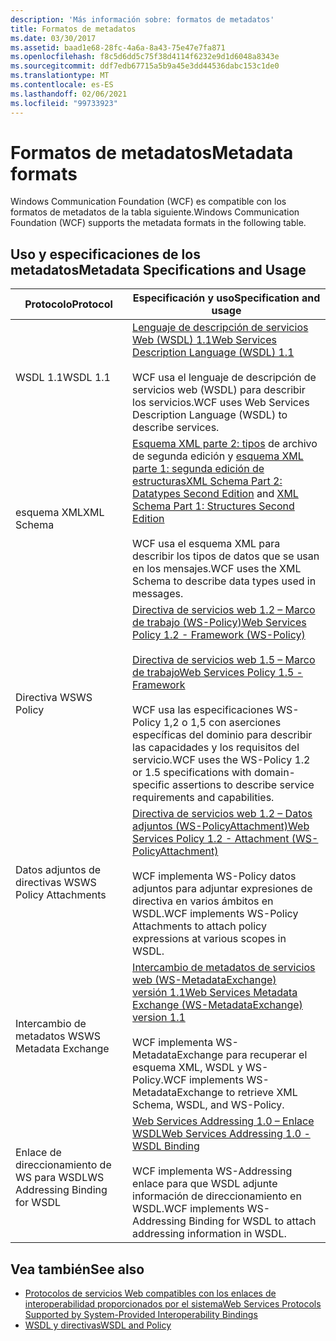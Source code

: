 ```yaml
---
description: 'Más información sobre: formatos de metadatos'
title: Formatos de metadatos
ms.date: 03/30/2017
ms.assetid: baad1e68-28fc-4a6a-8a43-75e47e7fa871
ms.openlocfilehash: f8c5d6dd5c75f38d4114f6232e9d1d6048a8343e
ms.sourcegitcommit: ddf7edb67715a5b9a45e3dd44536dabc153c1de0
ms.translationtype: MT
ms.contentlocale: es-ES
ms.lasthandoff: 02/06/2021
ms.locfileid: "99733923"
---
```

# <a name="metadata-formats"></a><span data-ttu-id="ae69c-103">Formatos de metadatos</span><span class="sxs-lookup"><span data-stu-id="ae69c-103">Metadata formats</span></span>

<span data-ttu-id="ae69c-104">Windows Communication Foundation (WCF) es compatible con los formatos de metadatos de la tabla siguiente.</span><span class="sxs-lookup"><span data-stu-id="ae69c-104">Windows Communication Foundation (WCF) supports the metadata formats in the following table.</span></span>  
  
## <a name="metadata-specifications-and-usage"></a><span data-ttu-id="ae69c-105">Uso y especificaciones de los metadatos</span><span class="sxs-lookup"><span data-stu-id="ae69c-105">Metadata Specifications and Usage</span></span>  
  
|<span data-ttu-id="ae69c-106">Protocolo</span><span class="sxs-lookup"><span data-stu-id="ae69c-106">Protocol</span></span>|<span data-ttu-id="ae69c-107">Especificación y uso</span><span class="sxs-lookup"><span data-stu-id="ae69c-107">Specification and usage</span></span>|  
|--------------|-----------------------------|  
|<span data-ttu-id="ae69c-108">WSDL 1.1</span><span class="sxs-lookup"><span data-stu-id="ae69c-108">WSDL 1.1</span></span>|[<span data-ttu-id="ae69c-109">Lenguaje de descripción de servicios Web (WSDL) 1.1</span><span class="sxs-lookup"><span data-stu-id="ae69c-109">Web Services Description Language (WSDL) 1.1</span></span>](https://www.w3.org/TR/wsdl/)<br /><br /> <span data-ttu-id="ae69c-110">WCF usa el lenguaje de descripción de servicios web (WSDL) para describir los servicios.</span><span class="sxs-lookup"><span data-stu-id="ae69c-110">WCF uses Web Services Description Language (WSDL) to describe services.</span></span>|  
|<span data-ttu-id="ae69c-111">esquema XML</span><span class="sxs-lookup"><span data-stu-id="ae69c-111">XML Schema</span></span>|<span data-ttu-id="ae69c-112">[Esquema XML parte 2: tipos](https://www.w3.org/TR/2004/REC-xmlschema-2-20041028/) de archivo de segunda edición y [esquema XML parte 1: segunda edición de estructuras](https://www.w3.org/TR/2004/REC-xmlschema-1-20041028/)</span><span class="sxs-lookup"><span data-stu-id="ae69c-112">[XML Schema Part 2: Datatypes Second Edition](https://www.w3.org/TR/2004/REC-xmlschema-2-20041028/) and [XML Schema Part 1: Structures Second Edition](https://www.w3.org/TR/2004/REC-xmlschema-1-20041028/)</span></span><br /><br /> <span data-ttu-id="ae69c-113">WCF usa el esquema XML para describir los tipos de datos que se usan en los mensajes.</span><span class="sxs-lookup"><span data-stu-id="ae69c-113">WCF uses the XML Schema to describe data types used in messages.</span></span>|  
|<span data-ttu-id="ae69c-114">Directiva WS</span><span class="sxs-lookup"><span data-stu-id="ae69c-114">WS Policy</span></span>|[<span data-ttu-id="ae69c-115">Directiva de servicios web 1.2 – Marco de trabajo (WS-Policy)</span><span class="sxs-lookup"><span data-stu-id="ae69c-115">Web Services Policy 1.2 - Framework (WS-Policy)</span></span>](https://www.w3.org/Submission/WS-Policy/)<br /><br /> [<span data-ttu-id="ae69c-116">Directiva de servicios web 1.5 – Marco de trabajo</span><span class="sxs-lookup"><span data-stu-id="ae69c-116">Web Services Policy 1.5 - Framework</span></span>](https://www.w3.org/TR/ws-policy/)<br /><br /> <span data-ttu-id="ae69c-117">WCF usa las especificaciones WS-Policy 1,2 o 1,5 con aserciones específicas del dominio para describir las capacidades y los requisitos del servicio.</span><span class="sxs-lookup"><span data-stu-id="ae69c-117">WCF uses the WS-Policy 1.2 or 1.5 specifications with domain-specific assertions to describe service requirements and capabilities.</span></span>|  
|<span data-ttu-id="ae69c-118">Datos adjuntos de directivas WS</span><span class="sxs-lookup"><span data-stu-id="ae69c-118">WS Policy Attachments</span></span>|[<span data-ttu-id="ae69c-119">Directiva de servicios web 1.2 – Datos adjuntos (WS-PolicyAttachment)</span><span class="sxs-lookup"><span data-stu-id="ae69c-119">Web Services Policy 1.2 - Attachment (WS-PolicyAttachment)</span></span>](https://www.w3.org/Submission/WS-PolicyAttachment/)<br /><br /> <span data-ttu-id="ae69c-120">WCF implementa WS-Policy datos adjuntos para adjuntar expresiones de directiva en varios ámbitos en WSDL.</span><span class="sxs-lookup"><span data-stu-id="ae69c-120">WCF implements WS-Policy Attachments to attach policy expressions at various scopes in WSDL.</span></span>|  
|<span data-ttu-id="ae69c-121">Intercambio de metadatos WS</span><span class="sxs-lookup"><span data-stu-id="ae69c-121">WS Metadata Exchange</span></span>|[<span data-ttu-id="ae69c-122">Intercambio de metadatos de servicios web  (WS-MetadataExchange) versión 1.1</span><span class="sxs-lookup"><span data-stu-id="ae69c-122">Web Services Metadata Exchange (WS-MetadataExchange) version 1.1</span></span>](http://specs.xmlsoap.org/ws/2004/09/mex/WS-MetadataExchange.pdf)<br /><br /> <span data-ttu-id="ae69c-123">WCF implementa WS-MetadataExchange para recuperar el esquema XML, WSDL y WS-Policy.</span><span class="sxs-lookup"><span data-stu-id="ae69c-123">WCF implements WS-MetadataExchange to retrieve XML Schema, WSDL, and WS-Policy.</span></span>|  
|<span data-ttu-id="ae69c-124">Enlace de direccionamiento de WS para WSDL</span><span class="sxs-lookup"><span data-stu-id="ae69c-124">WS Addressing Binding for WSDL</span></span>|[<span data-ttu-id="ae69c-125">Web Services Addressing 1.0 – Enlace WSDL</span><span class="sxs-lookup"><span data-stu-id="ae69c-125">Web Services Addressing 1.0 - WSDL Binding</span></span>](https://www.w3.org/TR/ws-addr-wsdl/)<br /><br /> <span data-ttu-id="ae69c-126">WCF implementa WS-Addressing enlace para que WSDL adjunte información de direccionamiento en WSDL.</span><span class="sxs-lookup"><span data-stu-id="ae69c-126">WCF implements WS-Addressing Binding for WSDL to attach addressing information in WSDL.</span></span>|  
  
## <a name="see-also"></a><span data-ttu-id="ae69c-127">Vea también</span><span class="sxs-lookup"><span data-stu-id="ae69c-127">See also</span></span>

- [<span data-ttu-id="ae69c-128">Protocolos de servicios Web compatibles con los enlaces de interoperabilidad proporcionados por el sistema</span><span class="sxs-lookup"><span data-stu-id="ae69c-128">Web Services Protocols Supported by System-Provided Interoperability Bindings</span></span>](web-services-protocols-supported-by-system-provided-interoperability-bindings.md)
- [<span data-ttu-id="ae69c-129">WSDL y directivas</span><span class="sxs-lookup"><span data-stu-id="ae69c-129">WSDL and Policy</span></span>](wsdl-and-policy.md)
